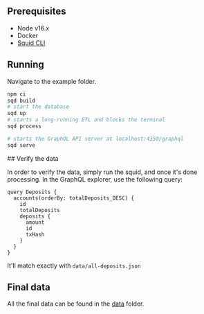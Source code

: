 ## Prerequisites

- Node v16.x
- Docker
- [Squid CLI](https://docs.subsquid.io/squid-cli/)

## Running

Navigate to the example folder.

```bash
npm ci
sqd build
# start the database
sqd up
# starts a long-running ETL and blocks the terminal
sqd process

# starts the GraphQL API server at localhost:4350/graphql
sqd serve
```

## Verify the data

In order to verify the data, simply run the squid, and once it's done processing. In the GraphQL explorer, use the following query:

```gql
query Deposits {
  accounts(orderBy: totalDeposits_DESC) {
    id
    totalDeposits
    deposits {
      amount
      id
      txHash
    }
  }
}
```

It'll match exactly with `data/all-deposits.json`

## Final data

All the final data can be found in the [data](https://github.com/kinsyudev/entangle-seed-deposits/tree/main/data) folder.

